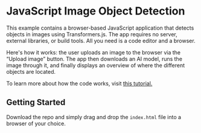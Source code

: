 # JavaScript Image Object Detection

This example contains a browser-based JavaScript application that detects objects in images using Transformers.js. The app requires no server, external libraries, or build tools. All you need is a code editor and a browser. 

Here's how it works: the user uploads an image to the browser via the “Upload image” button. The app then downloads an AI model, runs the image through it, and finally displays an overview of where the different objects are located.

To learn more about how the code works, visit [this tutorial.](https://huggingface.co/docs/transformers.js/tutorials/javascript)

## Getting Started
Download the repo and simply drag and drop the `index.html` file into a browser of your choice.